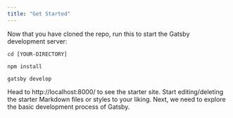 ```yaml
---
title: "Get Started"
---
```


Now that you have cloned the repo, run this to start the Gatsby development server:

```
cd [YOUR-DIRECTORY]
```

```
npm install
```

```
gatsby develop
```

Head to http://localhost:8000/ to see the starter site. Start editing/deleting the starter Markdown files or styles to your liking. Next, we need to explore the basic development process of Gatsby.
